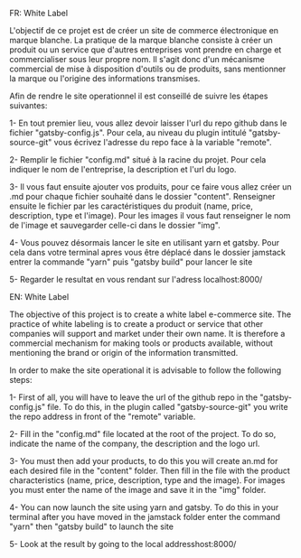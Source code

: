 FR: White Label

L'objectif de ce projet est de créer un site de commerce électronique en marque blanche. La pratique de la marque blanche 
consiste à créer un produit ou un service que d'autres entreprises vont prendre en charge et commercialiser sous leur 
propre nom. Il s'agit donc d'un mécanisme commercial de mise à disposition d'outils ou de produits, sans mentionner la 
marque ou l'origine des informations transmises.

Afin de rendre le site operationnel il est conseillé de suivre les étapes suivantes:

1- En tout premier lieu, vous allez devoir laisser l'url du repo github dans le fichier "gatsby-config.js". Pour cela, au niveau du plugin intitulé "gatsby-source-git" vous écrivez l'adresse du repo face à la variable "remote".

2- Remplir le fichier "config.md" situé à la racine du projet. Pour cela indiquer le nom de l'entreprise, la description et
l'url du logo.

3- Il vous faut ensuite ajouter vos produits, pour ce faire vous allez créer un .md pour chaque fichier souhaité dans le 
dossier "content". Renseigner ensuite le fichier par les caractéristiques du produit (name, price, description, type et
l'image). Pour les images il vous faut renseigner le nom de l'image et sauvegarder celle-ci dans le dossier "img".

4- Vous pouvez désormais lancer le site en utilisant yarn et gatsby. Pour cela dans votre terminal apres vous être déplacé 
dans le dossier jamstack entrer la commande "yarn" puis "gatsby build" pour lancer le site

5- Regarder le resultat en vous rendant sur l'adress localhost:8000/




EN: White Label

The objective of this project is to create a white label e-commerce site. The practice of white labeling 
is to create a product or service that other companies will support and market under their 
own name. It is therefore a commercial mechanism for making tools or products available, without mentioning the 
brand or origin of the information transmitted.

In order to make the site operational it is advisable to follow the following steps:

1- First of all, you will have to leave the url of the github repo in the "gatsby-config.js" file. To do this, in the plugin called "gatsby-source-git" you write the repo address in front of the "remote" variable.

2- Fill in the "config.md" file located at the root of the project. To do so, indicate the name of the company, the description and
the logo url.

3- You must then add your products, to do this you will create an.md for each desired file in the 
"content" folder. Then fill in the file with the product characteristics (name, price, description, type and
the image). For images you must enter the name of the image and save it in the "img" folder.

4- You can now launch the site using yarn and gatsby. To do this in your terminal after you have moved 
in the jamstack folder enter the command "yarn" then "gatsby build" to launch the site

5- Look at the result by going to the local addresshost:8000/
